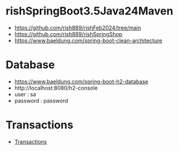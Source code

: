 # rishSpringBoot3.5Java24Maven
* https://github.com/rish889/rishFeb2024/tree/main
* https://github.com/rish889/rishSpringShop
* https://www.baeldung.com/spring-boot-clean-architecture

# Database
* https://www.baeldung.com/spring-boot-h2-database
* http://localhost:8080/h2-console
* user : sa
* password : password

# Transactions
* [Transactions](learn/transactions.md)